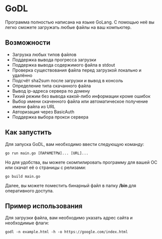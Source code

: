 # GoDL
Программа полностью написана на языке GoLang. С помощью неё вы легко сможете загружать любые файлы на ваш компьютер.

## Возможности
* Загрузка любых типов файлов
* Поддержка вывода прогресса загрузки
* Поддержка вывода содержимого файла в stdout
* Проверка существования файла перед загрузкой локально и удалённо
* Подсчёт sha2sum после загрузки и вывод в консоль
* Определение типа скачанного файла
* Вывод ip-адреса сервера по домену
* Тихий режим без вывода какой-либо информации кроме ошибок
* Выбор имени скаченного файла или автоматическое получение имени файла из URL
* Авторизация через BasicAuth
* Поддержка выбора прокси сервера

## Как запустить
Для запуска GoDL, вам необходимо ввести следующую команду:
```
go run main.go [ПАРАМЕТРЫ]... [URL]...
```
Но для удобства, вы можете скомпилировать программу для вашей ОС или скачат её о страницы с релизами:
```
go build main.go
```
Далее, вы можете поместить бинарный файл в папку **/bin** для оперативного доступа.

## Пример использования
Для загрузки файла, вам необходимо указать адрес сайта и необходимые флаги:
```
godl -n example.html -h -o https://google.com/index.html
```
